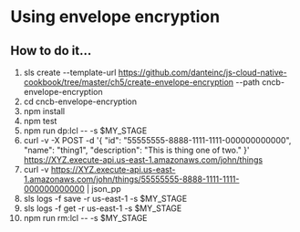 # Using envelope encryption

## How to do it...
1. sls create --template-url https://github.com/danteinc/js-cloud-native-cookbook/tree/master/ch5/create-envelope-encryption --path cncb-envelope-encryption
2. cd cncb-envelope-encryption
3. npm install
4. npm test
5. npm run dp:lcl -- -s $MY_STAGE
6. curl -v -X POST -d '{ "id": "55555555-8888-1111-1111-000000000000", "name": "thing1", "description": "This is thing one of two." }' https://XYZ.execute-api.us-east-1.amazonaws.com/john/things
7. curl -v https://XYZ.execute-api.us-east-1.amazonaws.com/john/things/55555555-8888-1111-1111-000000000000 | json_pp
8. sls logs -f save -r us-east-1 -s $MY_STAGE
9. sls logs -f get -r us-east-1 -s $MY_STAGE
10. npm run rm:lcl -- -s $MY_STAGE
